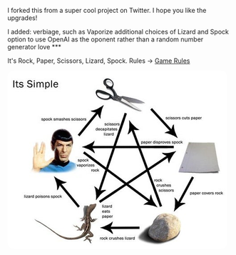 I forked this from a super cool project on Twitter.  I hope you like the upgrades!

I added:
  verbiage, such as Vaporize
  additional choices of Lizard and Spock
  option to use OpenAI as the oponent rather than a random number generator
  love ***

It's Rock, Paper, Scissors, Lizard, Spock.  Rules -> <a href="https://www.instructables.com/How-to-Play-Rock-Paper-Scissors-Lizard-Spock/">Game Rules</a>

<img style="align:center;border-radius:13px;" src="FIUAIWEI7Q0TCUT.jpg"/>
